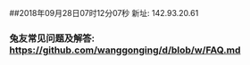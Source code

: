 ##2018年09月28日07时12分07秒 新址: 142.93.20.61
### 兔友常见问题及解答: https://github.com/wanggonging/d/blob/w/FAQ.md
